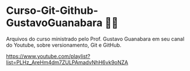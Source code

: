 # Curso-Git-Github-GustavoGuanabara   :vulcan_salute::vulcan_salute:
Arquivos do curso ministrado pelo Prof. Gustavo Guanabara em seu canal do Youtube, sobre versionamento, Git e GitHub.

https://www.youtube.com/playlist?list=PLHz_AreHm4dm7ZULPAmadvNhH6vk9oNZA
